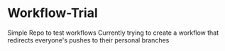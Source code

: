# Workflow-Trial
Simple Repo to test workflows
Currently trying to create a workflow that redirects everyone's pushes to their personal branches
